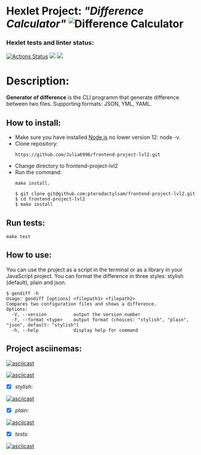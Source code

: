 # **Hexlet Project: *"Difference Calculator"*** ![Difference Calculator](https://img5.goodfon.ru/wallpaper/nbig/b/f1/abstraktsiia-belyi-fon-geometriia.jpg)

### Hexlet tests and linter status:
[![Actions Status](https://github.com/Julia6996/frontend-project-lvl2/workflows/hexlet-check/badge.svg)](https://github.com/Julia6996/frontend-project-lvl2/actions)
<a href="https://codeclimate.com/github/codeclimate/codeclimate/maintainability"><img src="https://api.codeclimate.com/v1/badges/a99a88d28ad37a79dbf6/maintainability" /></a>
<a href="https://codeclimate.com/github/codeclimate/codeclimate/test_coverage"><img src="https://api.codeclimate.com/v1/badges/a99a88d28ad37a79dbf6/test_coverage" /></a>
<h1>Description:</h1>
<b>Generator of difference</b> is the CLI programm that generate difference between two files. Supporting formats: JSON, YML, YAML.
<h2>How to install:</h2>
<ul>
<li>Make sure you have installed <a href = "https://nodejs.org/en/">Node.js</a> no lower version 12: node -v.</li>
<li>Clone repository:

```
https://github.com/Julia6996/frontend-project-lvl2.git
```
</li>
<li>Change directory to frontend-project-lvl2</li>
<li>Run the command: 

```
make install.
```
</li>

```
$ git clone git@github.com:pterodactylsam/frontend-project-lvl2.git
$ cd frontend-project-lvl2
$ make install
```
</ul>
<h2>Run tests:</h2>

```
make test
```
<h2>How to use:</h2>
You can use the project as a script in the terminal or as a library in your JavaScript project. You can format the difference in three styles: stylish (default), plain and json.

```
$ gendiff -h
Usage: gendiff [options] <filepath1> <filepath2>
Compares two configuration files and shows a difference.
Options:
  -V, --version          output the version number
  -f, --format <type>    output format (choices: "stylish", "plain", "json", default: "stylish")
  -h, --help             display help for command
  ```
  <h2>Project asciinemas:</h2>

[![asciicast](https://asciinema.org/a/CFWuV2xmJM8j8nuDq8tjd7p8g.svg)](https://asciinema.org/a/CFWuV2xmJM8j8nuDq8tjd7p8g)

[![asciicast](https://asciinema.org/a/W8UpmdH1PUBYEEBBSBfigJJMK.svg)](https://asciinema.org/a/W8UpmdH1PUBYEEBBSBfigJJMK)
- [x] *stylish:*

[![asciicast](https://asciinema.org/a/wuCntzdU53Y98l9ffzeWxLnST.svg)](https://asciinema.org/a/wuCntzdU53Y98l9ffzeWxLnST)
- [x] *plain:*

[![asciicast](https://asciinema.org/a/fEOQEZzQ4NbpEN4mMyK26iLOU.svg)](https://asciinema.org/a/fEOQEZzQ4NbpEN4mMyK26iLOU)
- [x] *tests:*

[![asciicast](https://asciinema.org/a/hLzptnbwSwiLvuh1UnTomNQtF.svg)](https://asciinema.org/a/hLzptnbwSwiLvuh1UnTomNQtF)